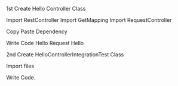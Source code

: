 1st Create Hello Controller Class

Import RestController
Import GetMapping
Import RequestController

Copy Paste Dependency


Write Code 
Hello
Request Hello


2nd Create HelloControllerIntegrationTest Class

Import files

Write Code.